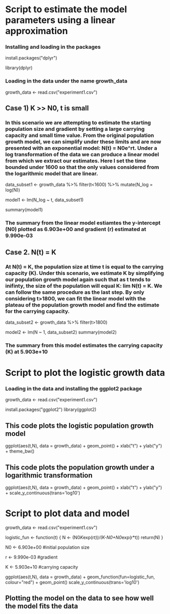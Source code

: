# Script to estimate the model parameters using a linear approximation

### Installing and loading in the packages
install.packages("dplyr")

library(dplyr)

### Loading in the data under the name growth_data
growth_data <- read.csv("experiment1.csv")

## Case 1) K >> N0, t is small

### In this scenario we are attempting to estimate the starting population size and gradient by setting a large carrying capacity and small time value. From the original population growth model, we can simplify under these limits and are now presented with an exponential model: N(t) = N0e^rt. Under a log transformation of the data we can produce a linear model from which we extract our estimates. Here I set the time bounded under 1600 so that the only values considered from the logarithmic model that are linear.

data_subset1 <- growth_data %>% filter(t<1600) %>% mutate(N_log = log(N))

model1 <- lm(N_log ~ t, data_subset1)

summary(model1)

### The summary from the linear model estiamtes the y-intercept (N0) plotted as 6.903e+00 and gradient (r) estimated at 9.990e-03

## Case 2. N(t) = K
### At N(t) = K, the population size at time t is equal to the carrying capacity (K). Under this scenario, we estimate K by simplifying our population growth model again such that as t tends to inifinty, the size of the population will equal K: lim N(t) = K. We can follow the same procedure as the last step. By only considering t>1800, we can fit the linear model with the plateau of the population growth model and find the estimate for the carrying capacity.

data_subset2 <- growth_data %>% filter(t>1800)

model2 <- lm(N ~ 1, data_subset2)
summary(model2)

### The summary from this model estimates the carrying capacity (K) at 5.903e+10

# Script to plot the logistic growth data
### Loading in the data and installing the ggplot2 package
growth_data <- read.csv("experiment1.csv")

install.packages("ggplot2")
library(ggplot2)

## This code plots the logistic population growth model

ggplot(aes(t,N), data = growth_data) +
  geom_point() +
  xlab("t") +
  ylab("y") +
  theme_bw()

## This code plots the population growth under a logarithmic transformation

ggplot(aes(t,N), data = growth_data) +
  geom_point() +
  xlab("t") +
  ylab("y") +
  scale_y_continuous(trans='log10')

  # Script to plot data and model

growth_data <- read.csv("experiment1.csv")

logistic_fun <- function(t) {
  N <- (N0*K*exp(r*t))/(K-N0+N0*exp(r*t))
  return(N) 
}

N0 <- 6.903e+00 #initial population size
  
r <- 9.990e-03 #gradient
  
K <- 5.903e+10 #carrying capacity

ggplot(aes(t,N), data = growth_data) +
  geom_function(fun=logistic_fun, colour="red") +
  geom_point()
  scale_y_continuous(trans='log10')

## Plotting the model on the data to see how well the model fits the data
